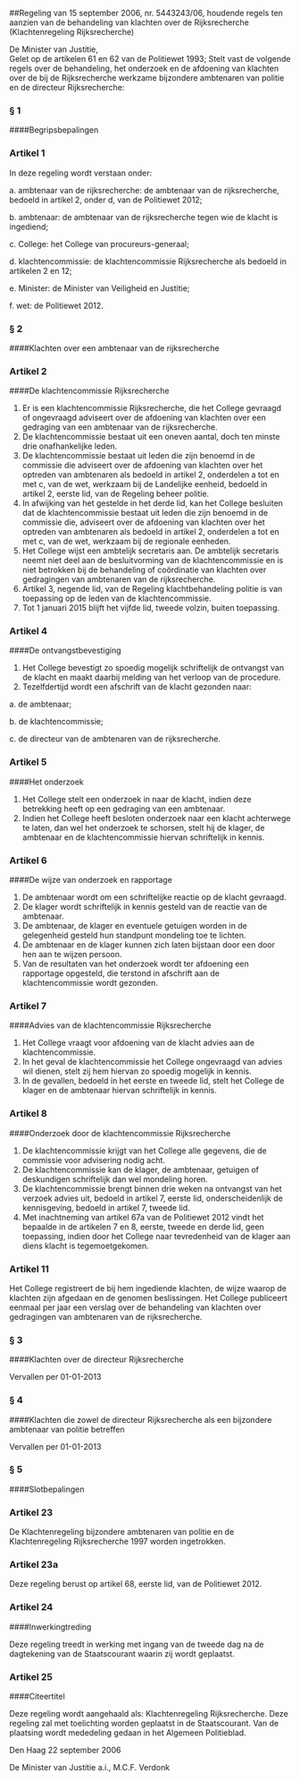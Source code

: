 <meta http-equiv='Content-Type' content='text/html; charset=utf-8' />

##Regeling van 15 september 2006, nr. 5443243/06, houdende regels ten aanzien van de behandeling van klachten over de Rijksrecherche (Klachtenregeling Rijksrecherche)

De Minister van Justitie,  
Gelet op de artikelen 61 en 62 van de Politiewet 1993;
Stelt vast de volgende regels over de behandeling, het onderzoek en de afdoening van klachten over de bij de Rijksrecherche werkzame bijzondere ambtenaren van politie en de directeur Rijksrecherche:     
### §  1  

####Begripsbepalingen

### Artikel  1  

In deze regeling wordt verstaan onder: 

a. ambtenaar van de rijksrecherche: de ambtenaar van de rijksrecherche, bedoeld in artikel 2, onder d, van de Politiewet 2012;  

b. ambtenaar: de ambtenaar van de rijksrecherche tegen wie de klacht is ingediend;  

c. College: het College van procureurs-generaal;  

d. klachtencommissie: de klachtencommissie Rijksrecherche als bedoeld in artikelen 2 en 12;  

e. Minister: de Minister van Veiligheid en Justitie;  

f. wet: de Politiewet 2012.  

### §  2  

####Klachten over een ambtenaar van de rijksrecherche

### Artikel  2  

####De klachtencommissie Rijksrecherche

1.  Er is een klachtencommissie Rijksrecherche, die het College gevraagd of ongevraagd adviseert over de afdoening van klachten over een gedraging van een ambtenaar van de rijksrecherche.   
2.  De klachtencommissie bestaat uit een oneven aantal, doch ten minste drie onafhankelijke leden.   
3.  De klachtencommissie bestaat uit leden die zijn benoemd in de commissie die adviseert over de afdoening van klachten over het optreden van ambtenaren als bedoeld in artikel 2, onderdelen a tot en met c, van de wet, werkzaam bij de Landelijke eenheid, bedoeld in artikel 2, eerste lid, van de Regeling beheer politie.   
4.  In afwijking van het gestelde in het derde lid, kan het College besluiten dat de klachtencommissie bestaat uit leden die zijn benoemd in de commissie die, adviseert over de afdoening van klachten over het optreden van ambtenaren als bedoeld in artikel 2, onderdelen a tot en met c, van de wet, werkzaam bij de regionale eenheden.   
5.  Het College wijst een ambtelijk secretaris aan. De ambtelijk secretaris neemt niet deel aan de besluitvorming van de klachtencommissie en is niet betrokken bij de behandeling of coördinatie van klachten over gedragingen van ambtenaren van de rijksrecherche.   
6.  Artikel 3, negende lid, van de Regeling klachtbehandeling politie is van toepassing op de leden van de klachtencommissie.   
7.  Tot 1 januari 2015 blijft het vijfde lid, tweede volzin, buiten toepassing. 

### Artikel  4  

####De ontvangstbevestiging

1.  Het College bevestigt zo spoedig mogelijk schriftelijk de ontvangst van de klacht en maakt daarbij melding van het verloop van de procedure.   
2.  Tezelfdertijd wordt een afschrift van de klacht gezonden naar: 

a. de ambtenaar;  

b. de klachtencommissie;  

c. de directeur van de ambtenaren van de rijksrecherche.    

### Artikel  5  

####Het onderzoek

1.  Het College stelt een onderzoek in naar de klacht, indien deze betrekking heeft op een gedraging van een ambtenaar.   
2.  Indien het College heeft besloten onderzoek naar een klacht achterwege te laten, dan wel het onderzoek te schorsen, stelt hij de klager, de ambtenaar en de klachtencommissie hiervan schriftelijk in kennis.  

### Artikel  6  

####De wijze van onderzoek en rapportage

1.  De ambtenaar wordt om een schriftelijke reactie op de klacht gevraagd.   
2.  De klager wordt schriftelijk in kennis gesteld van de reactie van de ambtenaar.   
3.  De ambtenaar, de klager en eventuele getuigen worden in de gelegenheid gesteld hun standpunt mondeling toe te lichten.   
4.  De ambtenaar en de klager kunnen zich laten bijstaan door een door hen aan te wijzen persoon.   
5.  Van de resultaten van het onderzoek wordt ter afdoening een rapportage opgesteld, die terstond in afschrift aan de klachtencommissie wordt gezonden.  

### Artikel  7  

####Advies van de klachtencommissie Rijksrecherche

1.  Het College vraagt voor afdoening van de klacht advies aan de klachtencommissie.   
2.  In het geval de klachtencommissie het College ongevraagd van advies wil dienen, stelt zij hem hiervan zo spoedig mogelijk in kennis.   
3.  In de gevallen, bedoeld in het eerste en tweede lid, stelt het College de klager en de ambtenaar hiervan schriftelijk in kennis.  

### Artikel  8  

####Onderzoek door de klachtencommissie Rijksrecherche

1.  De klachtencommissie krijgt van het College alle gegevens, die de commissie voor advisering nodig acht.   
2.  De klachtencommissie kan de klager, de ambtenaar, getuigen of deskundigen schriftelijk dan wel mondeling horen.   
3.  De klachtencommissie brengt binnen drie weken na ontvangst van het verzoek advies uit, bedoeld in artikel 7, eerste lid, onderscheidenlijk de kennisgeving, bedoeld in artikel 7, tweede lid.   
4.  Met inachtneming van artikel 67a van de Politiewet 2012 vindt het bepaalde in de artikelen 7 en 8, eerste, tweede en derde lid, geen toepassing, indien door het College naar tevredenheid van de klager aan diens klacht is tegemoetgekomen. 

### Artikel  11  

Het College registreert de bij hem ingediende klachten, de wijze waarop de klachten zijn afgedaan en de genomen beslissingen. Het College publiceert eenmaal per jaar een verslag over de behandeling van klachten over gedragingen van ambtenaren van de rijksrecherche. 

### §  3  

####Klachten over de directeur Rijksrecherche

Vervallen per 01-01-2013 

### §  4  

####Klachten die zowel de directeur Rijksrecherche als een bijzondere ambtenaar van politie betreffen

Vervallen per 01-01-2013 

### §  5  

####Slotbepalingen

### Artikel  23  

De Klachtenregeling bijzondere ambtenaren van politie en de Klachtenregeling Rijksrecherche 1997 worden ingetrokken. 

### Artikel  23a  

Deze regeling berust op artikel 68, eerste lid, van de Politiewet 2012.  

### Artikel  24  

####Inwerkingtreding

Deze regeling treedt in werking met ingang van de tweede dag na de dagtekening van de Staatscourant waarin zij wordt geplaatst. 

### Artikel  25  

####Citeertitel

Deze regeling wordt aangehaald als: Klachtenregeling Rijksrecherche. 
Deze regeling zal met toelichting worden geplaatst in de Staatscourant. Van de plaatsing wordt mededeling gedaan in het Algemeen Politieblad.   

Den Haag 
22 september 2006   

De 
Minister van Justitie a.i.,
M.C.F. Verdonk     
